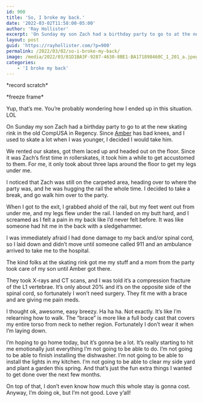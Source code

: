 ```yaml
---
id: 900
title: 'So, I broke my back.'
date: '2022-03-02T11:58:00-05:00'
author: 'Ray Hollister'
excerpt: 'On Sunday my son Zach had a birthday party to go to at the new skating rink in the old CompUSA in Regency. Little did I know it would change my life, at least for the next 90 days or so.'
layout: post
guid: 'https://rayhollister.com/?p=900'
permalink: /2022/03/02/so-i-broke-my-back/
image: /media/2022/03/81D1BA3F-9287-4630-8BE1-BA171898460C_1_201_a.jpeg
categories:
    - 'I broke my back'
---
```


\*record scratch\*

\*freeze frame\*

Yup, that’s me. You’re probably wondering how I ended up in this situation. LOL

On Sunday my son Zach had a birthday party to go to at the new skating rink in the old CompUSA in Regency. Since [Amber](https://www.facebook.com/amberhollister?__cft__%5B0%5D=AZU25ka7935ISJFPifhfRlVSzg4PGDuN2q2YCAnRzBbs7MOtyQls48NUpKw1oaW0VBZqut6iChOeDft1sxVOVNH1JkZT1YNj9vj2G92r1kuxWnGt9Nr2bbrUB1K4KOctNA8&__tn__=-%5DK-R) has bad knees, and I used to skate a lot when I was younger, I decided I would take him.

We rented our skates, got them laced up and headed out on the floor. Since it was Zach‘s first time in rollerskates, it took him a while to get accustomed to them. For me, it only took about three laps around the floor to get my legs under me.

I noticed that Zach was still on the carpeted area, heading over to where the party was, and he was hugging the rail the whole time. I decided to take a break, and go walk him over to the party.

When I got to the exit, I grabbed ahold of the rail, but my feet went out from under me, and my legs flew under the rail. I landed on my butt hard, and I screamed as I felt a pain in my back like I’d never felt before. It was like someone had hit me in the back with a sledgehammer.

I was immediately afraid I had done damage to my back and/or spinal cord, so I laid down and didn’t move until someone called 911 and an ambulance arrived to take me to the hospital.

The kind folks at the skating rink got me my stuff and a mom from the party took care of my son until Amber got there.

They took X-rays and CT scans, and I was told it’s a compression fracture of the L1 vertebrae. It’s only about 20% and it’s on the opposite side of the spinal cord, so fortunately I won’t need surgery. They fit me with a brace and are giving me pain meds.

I thought ok, awesome, easy breezy. Ha ha ha. Not exactly. It’s like I’m relearning how to walk. The “brace” is more like a full body cast that covers my entire torso from neck to nether region. Fortunately I don’t wear it when I’m laying down.

I’m hoping to go home today, but it’s gonna be a lot. It’s really starting to hit me emotionally just everything I’m not going to be able to do. I’m not going to be able to finish installing the dishwasher. I’m not going to be able to install the lights in my kitchen. I’m not going to be able to clear my side yard and plant a garden this spring. And that’s just the fun extra things I wanted to get done over the next few months.

On top of that, I don’t even know how much this whole stay is gonna cost. Anyway, I’m doing ok, but I’m not good. Love y’all!